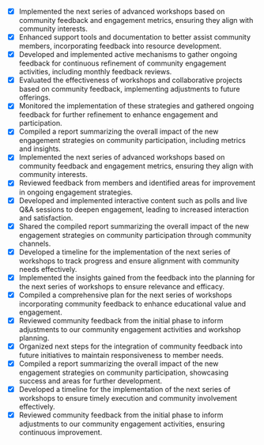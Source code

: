 - [x] Implemented the next series of advanced workshops based on community feedback and engagement metrics, ensuring they align with community interests.
- [x] Enhanced support tools and documentation to better assist community members, incorporating feedback into resource development.
- [x] Developed and implemented active mechanisms to gather ongoing feedback for continuous refinement of community engagement activities, including monthly feedback reviews.
- [x] Evaluated the effectiveness of workshops and collaborative projects based on community feedback, implementing adjustments to future offerings.
- [x] Monitored the implementation of these strategies and gathered ongoing feedback for further refinement to enhance engagement and participation.
- [x] Compiled a report summarizing the overall impact of the new engagement strategies on community participation, including metrics and insights.
- [x] Implemented the next series of advanced workshops based on community feedback and engagement metrics, ensuring they align with community interests.
- [x] Reviewed feedback from members and identified areas for improvement in ongoing engagement strategies.
- [x] Developed and implemented interactive content such as polls and live Q&A sessions to deepen engagement, leading to increased interaction and satisfaction.
- [x] Shared the compiled report summarizing the overall impact of the new engagement strategies on community participation through community channels.
- [x] Developed a timeline for the implementation of the next series of workshops to track progress and ensure alignment with community needs effectively.
- [x] Implemented the insights gained from the feedback into the planning for the next series of workshops to ensure relevance and efficacy.
- [x] Compiled a comprehensive plan for the next series of workshops incorporating community feedback to enhance educational value and engagement.
- [x] Reviewed community feedback from the initial phase to inform adjustments to our community engagement activities and workshop planning.
- [x] Organized next steps for the integration of community feedback into future initiatives to maintain responsiveness to member needs.
- [x] Compiled a report summarizing the overall impact of the new engagement strategies on community participation, showcasing success and areas for further development.
- [x] Developed a timeline for the implementation of the next series of workshops to ensure timely execution and community involvement effectively.
- [x] Reviewed community feedback from the initial phase to inform adjustments to our community engagement activities, ensuring continuous improvement.